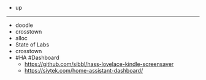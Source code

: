 - up
- ---
- doodle
- crosstown
- alloc
- State of Labs
- crosstown
- #HA #Dashboard
	- https://github.com/sibbl/hass-lovelace-kindle-screensaver
	- https://siytek.com/home-assistant-dashboard/